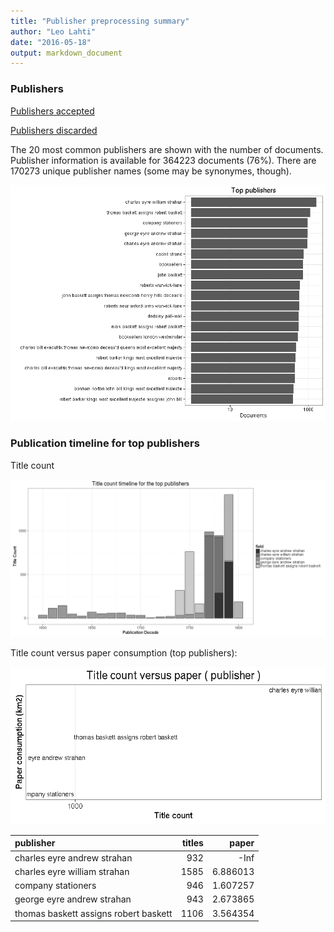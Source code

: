 ```yaml
---
title: "Publisher preprocessing summary"
author: "Leo Lahti"
date: "2016-05-18"
output: markdown_document
---
```



### Publishers

[Publishers accepted](output.tables/publisher_accepted.csv)

[Publishers discarded](output.tables/publisher_discarded.csv)



The 20 most common publishers are shown with the number of documents. Publisher information is available for 364223 documents (76%). There are 170273 unique publisher names (some may be synonymes, though).


![plot of chunk summarypublisher2](figure/summarypublisher2-1.png)

### Publication timeline for top publishers

Title count

![plot of chunk summaryTop10pubtimeline](figure/summaryTop10pubtimeline-1.png)



Title count versus paper consumption (top publishers):

![plot of chunk publishertitlespapers](figure/publishertitlespapers-1.png)

|publisher                             | titles|    paper|
|:-------------------------------------|------:|--------:|
|charles eyre andrew strahan           |    932|     -Inf|
|charles eyre william strahan          |   1585| 6.886013|
|company stationers                    |    946| 1.607257|
|george eyre andrew strahan            |    943| 2.673865|
|thomas baskett assigns robert baskett |   1106| 3.564354|
